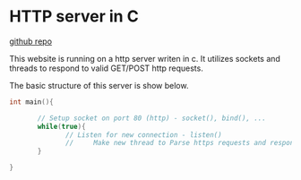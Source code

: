 # HTTP server in C

[github repo](https://github.com/yiannis-cunning/Website)

This website is running on a http server writen in c. It utilizes sockets and threads to respond to valid GET/POST http requests.

The basic structure of this server is show below.

```c
int main(){

       // Setup socket on port 80 (http) - socket(), bind(), ...
       while(true){
              // Listen for new connection - listen()
              //     Make new thread to Parse https requests and respond - pthread_create(), pthread_detach()
       }

}
```